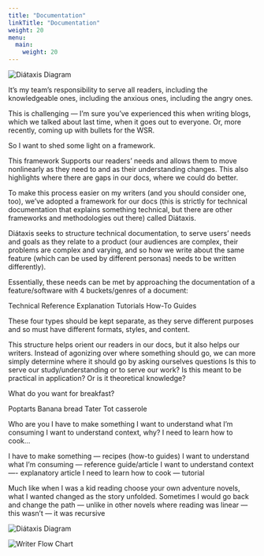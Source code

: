 ```yaml
---
title: "Documentation"
linkTitle: "Documentation"
weight: 20
menu:
  main:
    weight: 20
---
```


![Diátaxis Diagram](/diataxis-diagram.png 'Diátaxis Diagram')

It’s my team’s responsibility to serve all readers, including the knowledgeable ones, including the anxious ones, including the angry ones.

This is challenging — I’m sure you’ve experienced this when writing blogs, which we talked about last time, when it goes out to everyone. Or, more recently, coming up with bullets for the WSR.

So I want to shed some light on a framework.

This framework 
Supports our readers’ needs and allows them to move nonlinearly as they need to and as their understanding changes.
This also highlights where there are gaps in our docs, where we could do better.

To make this process easier on my writers (and you should consider one, too), we’ve adopted a framework for our docs (this is strictly for technical documentation that explains something technical, but there are other frameworks and methodologies out there) called Diátaxis.

Diátaxis seeks to structure technical documentation, to serve users’ needs and goals as they relate to a product (our audiences are complex, their problems are complex and varying, and so how we write about the same feature (which can be used by different personas) needs to be written differently).

Essentially, these needs can be met by approaching the documentation of a feature/software with 4 buckets/genres of a document:

Technical Reference
Explanation
Tutorials
How-To Guides

These four types should be kept separate, as they serve different purposes and so must have different formats, styles, and content.

This structure helps orient our readers in our docs, but it also helps our writers. Instead of agonizing over where something should go, we can more simply determine where it should go by asking ourselves questions 
Is this to serve our study/understanding or to serve our work?
Is this meant to be practical in application? Or is it theoretical knowledge?

What do you want for breakfast?

Poptarts
Banana bread
Tater Tot casserole


Who are you
I have to make something
I want to understand what I’m consuming
I want to understand context, why?
I need to learn how to cook…


I have to make something — recipes (how-to guides)
I want to understand what I’m consuming — reference guide/article
I want to understand context —- explanatory article
I need to learn how to cook — tutorial


Much like when I was a kid reading choose your own adventure novels, what I wanted changed as the story unfolded. Sometimes I would go back and change the path — unlike in other novels where reading was linear — this wasn’t — it was recursive 

![Diátaxis Diagram](/diataxis-diagram.png 'Diátaxis Diagram')

![Writer Flow Chart](/writers-flow-chart.png 'Writer Flow Chart')
